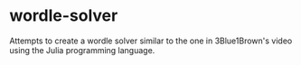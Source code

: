 # wordle-solver
Attempts to create a wordle solver similar to the one in 3Blue1Brown's video using the Julia programming language.
